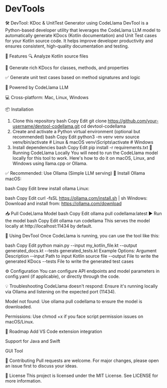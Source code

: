 # DevTools

🛠️ DevTool: KDoc & UnitTest Generator using CodeLlama
DevTool is a Python-based developer utility that leverages the CodeLlama LLM model to automatically generate KDocs (Kotlin documentation) and Unit Test cases for your Kotlin source code. It helps improve developer productivity and ensures consistent, high-quality documentation and testing.

🚀 Features
🔍 Analyze Kotlin source files

📝 Generate rich KDocs for classes, methods, and properties

✅ Generate unit test cases based on method signatures and logic

🤖 Powered by CodeLlama LLM

💻 Cross-platform: Mac, Linux, Windows

📦 Installation
1. Clone this repository
bash
Copy
Edit
git clone https://github.com/your-username/devtool-codellama.git
cd devtool-codellama
2. Create and activate a Python virtual environment (optional but recommended)
bash
Copy
Edit
python3 -m venv venv
source venv/bin/activate  # Linux & macOS
venv\Scripts\activate     # Windows
3. Install dependencies
bash
Copy
Edit
pip install -r requirements.txt
🧠 Running CodeLlama Locally
You will need to run the CodeLlama model locally for this tool to work. Here's how to do it on macOS, Linux, and Windows using llama.cpp or Ollama.

✅ Recommended: Use Ollama (Simple LLM serving)
🔧 Install Ollama
macOS:

bash
Copy
Edit
brew install ollama
Linux:

bash
Copy
Edit
curl -fsSL https://ollama.com/install.sh | sh
Windows:
Download and install from: https://ollama.com/download

📥 Pull CodeLlama Model
bash
Copy
Edit
ollama pull codellama:latest
▶️ Run the model
bash
Copy
Edit
ollama run codellama
This serves the model locally at http://localhost:11434 by default.

🧪 Using DevTool
Once CodeLlama is running, you can use the tool like this:

bash
Copy
Edit
python main.py --input my_kotlin_file.kt --output generated_docs.kt --tests generated_tests.kt
Example Options:
Argument	Description
--input	Path to input Kotlin source file
--output	File to write the generated KDocs
--tests	File to write the generated test cases

⚙️ Configuration
You can configure API endpoints and model parameters in config.yaml (if applicable), or directly through the code.


💡 Troubleshooting
CodeLlama doesn't respond: Ensure it's running locally via Ollama and listening on the expected port (11434).

Model not found: Use ollama pull codellama to ensure the model is downloaded.

Permissions: Use chmod +x if you face script permission issues on macOS/Linux.

🧩 Roadmap
 Add VS Code extension integration

 Support for Java and Swift

 GUI Tool

🤝 Contributing
Pull requests are welcome. For major changes, please open an issue first to discuss your ideas.

📝 License
This project is licensed under the MIT License. See LICENSE for more information.
